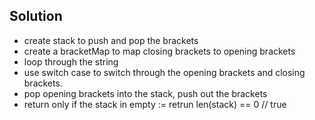 ## Solution

- create stack to push and pop the brackets
- create a bracketMap to map closing brackets to opening brackets
- loop through the string
- use switch case to switch through the opening brackets and closing brackets.
- pop opening brackets into the stack, push out the brackets 
- return only if the stack in empty := retrun len(stack) == 0 // true